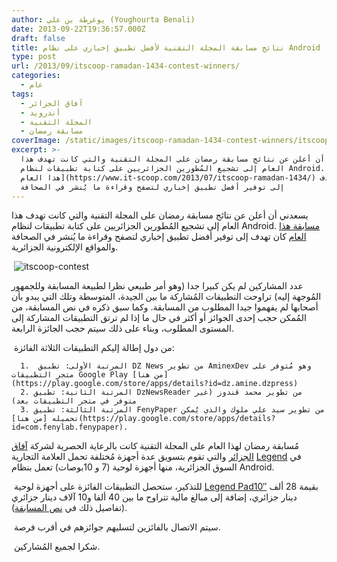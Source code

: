 ```yaml
---
author: يوغرطة بن علي (Youghourta Benali)
date: 2013-09-22T19:36:57.000Z
draft: false
title: نتائج مسابقة المجلة التقنية لأفضل تطبيق إخباري على نظام Android
type: post
url: /2013/09/itscoop-ramadan-1434-contest-winners/
categories:
  - عام
tags:
  - آفاق الجزائر
  - أندرويد
  - المجلة التقنية
  - مسابقة رمضان
coverImage: /static/images/itscoop-ramadan-1434-contest-winners/itscoop-contest.jpg
excerpt: >-
  يسعدني أن أعلن عن نتائج مسابقة رمضان على المجلة التقنية والتي كانت تهدف هذا
  العام إلى تشجيع المُطورين الجزائريين على كتابة تطبيقات لنظام Android. [مسابقة
  هذا العام](https://www.it-scoop.com/2013/07/itscoop-ramadan-1434/) كان تهدف
  إلى توفير أفضل تطبيق إخباري لتصفح وقراءة ما يُنشر في الصحافة
---
```

يسعدني أن أعلن عن نتائج مسابقة رمضان على المجلة التقنية والتي كانت تهدف هذا العام إلى تشجيع المُطورين الجزائريين على كتابة تطبيقات لنظام Android. [مسابقة هذا العام](https://www.it-scoop.com/2013/07/itscoop-ramadan-1434/) كان تهدف إلى توفير أفضل تطبيق إخباري لتصفح وقراءة ما يُنشر في الصحافة والمواقع الإلكترونية الجزائرية.

 ![itscoop-contest](/static/images/itscoop-ramadan-1434-contest-winners/itscoop-contest.jpg)

عدد المشاركين لم يكن كبيرا جدا (وهو أمر طبيعي نظرا لطبيعة المسابقة وللجمهور المُوجهة إليه) تراوحت التطبيقات المُشاركة ما بين الجيدة، المتوسطة وتلك التي يبدو بأن أصحابها لم يفهموا جيدا المطلوب من المسابقة. وكما سبق ذكره في نص المسابقة، من المُمكن حجب إحدى الجوائز أو أكثر في حال ما إذا لم ترتق التطبيقات المشاركة إلى المستوى المطلوب، وبناء على ذلك سيتم حجب الجائزة الرابعة.

 من دول إطالة إليكم التطبيقات الثلاثة الفائزة:

~~~
  1.  المرتبة الأولى: تطبيق DZ News من تطوير AminexDev وهو مُتوفر على متجر التطبيقات Google Play [من هنا](https://play.google.com/store/apps/details?id=dz.amine.dzpress)
  2. المرتبة الثانية: تطبيق DzNewsReader من تطوير محمد قندوز (غير متوفر في متجر التطبيقات بعد)
  3. المرتبة الثالثة: تطبيق FenyPaper من تطوير سيد علي ملوك والذي يُمكن تحميله [من هنا](https://play.google.com/store/apps/details?id=com.fenylab.fenypaper).
~~~

مُسابقة رمضان لهذا العام على المجلة التقنية كانت بالرعاية الحصرية لشركة [آفاق الجزائر](http://afak-algerie.com/) والتي تقوم بتسويق عدة أجهزة مُختلفة تحمل العلامة التجارية [Legend](http://afak-algerie.com/fr/produit/tablette-legend-pad10/) في السوق الجزائرية، منها أجهزة لوحية (7 و 10بوصات) تعمل بنظام Android.

 للتذكير، ستحصل التطبيقات الفائزة على أجهزة لوحية [Legend Pad10″](http://afak-algerie.com/fr/produit/tablette-legend-pad10/) بقيمة 28 ألف دينار جزائري، إضافة إلى مبالغ مالية تتراوح ما بين 40 ألفا و10 آلاف دينار جزائري (تفاصيل ذلك في [نص المسابقة](https://www.it-scoop.com/2013/07/itscoop-ramadan-1434/)).

 سيتم الاتصال بالفائزين لتسليهم جوائزهم في أقرب فرصة.

 شكرا لجميع المُشاركين.

